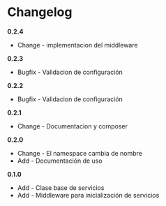 Changelog
=========

__0.2.4__

* Change - implementacion del middleware

__0.2.3__

* Bugfix - Validacion de configuración

__0.2.2__

* Bugfix - Validacion de configuración

__0.2.1__

* Change - Documentacion y composer

__0.2.0__

* Change - El namespace cambia de nombre
* Add - Documentación de uso

__0.1.0__

* Add - Clase base de servicios
* Add - Middleware para inicialización de servicios
